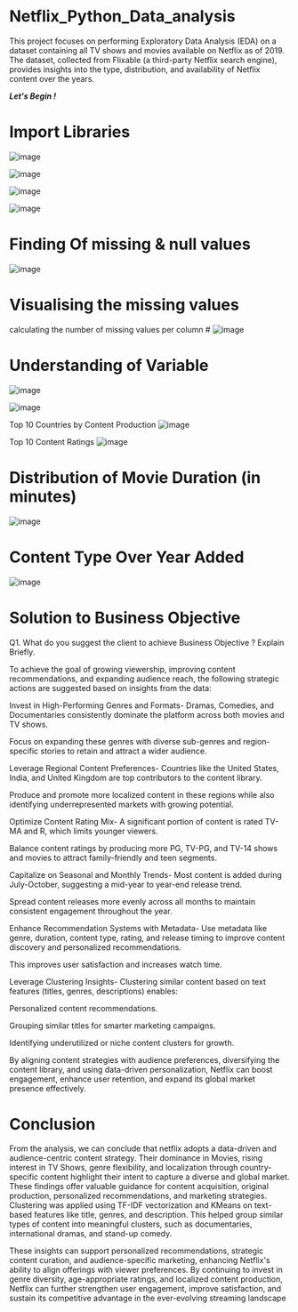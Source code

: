 # Netflix_Python_Data_analysis
This project focuses on performing Exploratory Data Analysis (EDA) on a dataset containing all TV shows and movies available on Netflix as of 2019. The dataset, collected from Flixable (a third-party Netflix search engine), provides insights into the type, distribution, and availability of Netflix content over the years.

***Let's Begin !***
# Import Libraries #
![image](https://github.com/user-attachments/assets/2eccd67c-c028-4007-b4f7-3956cd29b174)


![image](https://github.com/user-attachments/assets/e8c90965-5c64-4d63-8932-b8ca32a3530b)

![image](https://github.com/user-attachments/assets/681ac34f-0fc6-4f4e-808b-8b52fa049dc2)

![image](https://github.com/user-attachments/assets/c70d18cf-8b3b-4ae3-87e9-28982fc84243)

# Finding Of missing & null values #

![image](https://github.com/user-attachments/assets/c47ff74f-5e01-4707-b6ca-871f48023c52)

# Visualising the missing values
calculating the number of missing values per column #
![image](https://github.com/user-attachments/assets/ed151e74-66d2-4a7c-8d3e-b7741ffed88b)

# Understanding of Variable #

![image](https://github.com/user-attachments/assets/dd3d7916-8f7b-4c49-b171-9e5c2cd4d9f7)

![image](https://github.com/user-attachments/assets/994f2d3b-0793-4759-9286-03e6034c0154)

Top 10 Countries by Content Production
![image](https://github.com/user-attachments/assets/90abf3ec-fbe9-4e8b-a910-0619afb49a8a)

Top 10 Content Ratings
![image](https://github.com/user-attachments/assets/7de747de-1c29-4e0e-8d70-841910e1ad6d)

# Distribution of Movie Duration (in minutes) #

![image](https://github.com/user-attachments/assets/23be8c57-57e5-452a-9804-de18ac724cd5)

# Content Type Over Year Added #
![image](https://github.com/user-attachments/assets/96bbc978-a63d-4433-a93c-9f59e3337b60)


# Solution to Business Objective #

Q1. What do you suggest the client to achieve Business Objective ?
Explain Briefly.

To achieve the goal of growing viewership, improving content recommendations, and expanding audience reach, the following strategic actions are suggested based on insights from the data:

Invest in High-Performing Genres and Formats-
Dramas, Comedies, and Documentaries consistently dominate the platform across both movies and TV shows.

Focus on expanding these genres with diverse sub-genres and region-specific stories to retain and attract a wider audience.

Leverage Regional Content Preferences-
Countries like the United States, India, and United Kingdom are top contributors to the content library.

Produce and promote more localized content in these regions while also identifying underrepresented markets with growing potential.

Optimize Content Rating Mix-
A significant portion of content is rated TV-MA and R, which limits younger viewers.

Balance content ratings by producing more PG, TV-PG, and TV-14 shows and movies to attract family-friendly and teen segments.

Capitalize on Seasonal and Monthly Trends-
Most content is added during July-October, suggesting a mid-year to year-end release trend.

Spread content releases more evenly across all months to maintain consistent engagement throughout the year.

Enhance Recommendation Systems with Metadata-
Use metadata like genre, duration, content type, rating, and release timing to improve content discovery and personalized recommendations.

This improves user satisfaction and increases watch time.

Leverage Clustering Insights-
Clustering similar content based on text features (titles, genres, descriptions) enables:

Personalized content recommendations.

Grouping similar titles for smarter marketing campaigns.

Identifying underutilized or niche content clusters for growth.

By aligning content strategies with audience preferences, diversifying the content library, and using data-driven personalization, Netflix can boost engagement, enhance user retention, and expand its global market presence effectively.

# Conclusion #

From the analysis, we can conclude that netflix adopts a data-driven and audience-centric content strategy. Their dominance in Movies, rising interest in TV Shows, genre flexibility, and localization through country-specific content highlight their intent to capture a diverse and global market. These findings offer valuable guidance for content acquisition, original production, personalized recommendations, and marketing strategies. Clustering was applied using TF-IDF vectorization and KMeans on text-based features like title, genres, and description. This helped group similar types of content into meaningful clusters, such as documentaries, international dramas, and stand-up comedy.

These insights can support personalized recommendations, strategic content curation, and audience-specific marketing, enhancing Netflix's ability to align offerings with viewer preferences. By continuing to invest in genre diversity, age-appropriate ratings, and localized content production, Netflix can further strengthen user engagement, improve satisfaction, and sustain its competitive advantage in the ever-evolving streaming landscape
